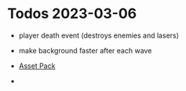 # Todos 2023-03-06

- player death event (destroys enemies and lasers)
- make background faster after each wave

-   [Asset Pack](https://rgsdev.itch.io/free-cc0-modular-animated-vector-characters-2d) 
-   
